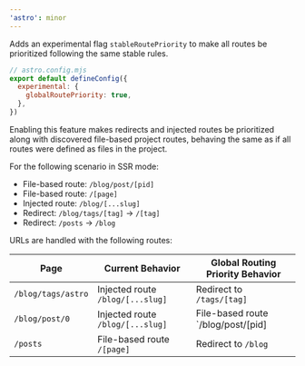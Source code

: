 ```yaml
---
'astro': minor
---
```


Adds an experimental flag `stableRoutePriority` to make all routes be prioritized following the same stable rules.

```js
// astro.config.mjs
export default defineConfig({
  experimental: {
    globalRoutePriority: true,
  },
})
```

Enabling this feature makes redirects and injected routes be prioritized along with discovered file-based project
routes, behaving the same as if all routes were defined as files in the project.

For the following scenario in SSR mode:

- File-based route: `/blog/post/[pid]`
- File-based route: `/[page]`
- Injected route: `/blog/[...slug]`
- Redirect: `/blog/tags/[tag]` -> `/[tag]`
- Redirect: `/posts` -> `/blog`

URLs are handled with the following routes:

| Page               | Current Behavior                 | Global Routing Priority Behavior   |
|--------------------|----------------------------------|------------------------------------|
| `/blog/tags/astro` | Injected route `/blog/[...slug]` | Redirect to `/tags/[tag]`          |
| `/blog/post/0`     | Injected route `/blog/[...slug]` | File-based route `/blog/post/[pid] |
| `/posts`           | File-based route `/[page]`       | Redirect to `/blog`                |


